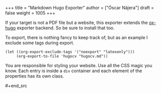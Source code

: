 +++
title = "Markdown Hugo Exporter"
author = ["Óscar Nájera"]
draft = false
weight = 1005
+++

If your target is not a PDF file but a website, this exporter extends the
[ox-hugo](https://ox-hugo.scripter.co/) exporter backend. So be sure to install that too.

To export, there is nothing fancy to keep track of, but as an example I
exclude some tags during export.

```emacs-lisp
(let ((org-export-exclude-tags '("noexport" "latexonly")))
     (org-export-to-file 'hugocv "hugocv.md"))
```

You are responsible for styling your website. Use all the CSS magic you know.
Each entry is inside a `div` container and each element of the properties has
its own class.

\#+end_src
